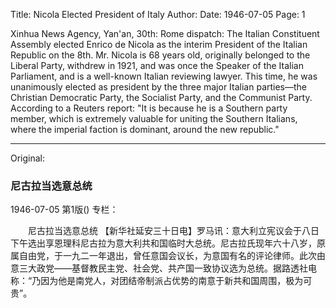 Title: Nicola Elected President of Italy
Author:
Date: 1946-07-05
Page: 1

Xinhua News Agency, Yan'an, 30th: Rome dispatch: The Italian Constituent Assembly elected Enrico de Nicola as the interim President of the Italian Republic on the 8th. Mr. Nicola is 68 years old, originally belonged to the Liberal Party, withdrew in 1921, and was once the Speaker of the Italian Parliament, and is a well-known Italian reviewing lawyer. This time, he was unanimously elected as president by the three major Italian parties—the Christian Democratic Party, the Socialist Party, and the Communist Party. According to a Reuters report: "It is because he is a Southern party member, which is extremely valuable for uniting the Southern Italians, where the imperial faction is dominant, around the new republic."



<hr /> 

Original: 


### 尼古拉当选意总统

1946-07-05
第1版()
专栏：

　　尼古拉当选意总统
    【新华社延安三十日电】罗马讯：意大利立宪议会于八日下午选出享恩理科尼古拉为意大利共和国临时大总统。尼古拉氏现年六十八岁，原属自由党，于一九二一年退出，曾任意国会议长，为意国有名的评论律师。此次由意三大政党——基督教民主党、社会党、共产国一致协议选为总统。据路透社电称：“乃因为他是南党人，对团结帝制派占优势的南意于新共和国周围，极为可贵”。
